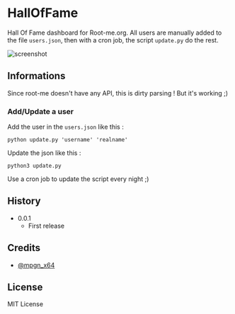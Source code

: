 # HallOfFame

Hall Of Fame dashboard  for Root-me.org. All users are manually added to the file `users.json`, then with a cron job, the script `update.py` do the rest.

![screenshot](https://i.gyazo.com/1823b9244ef0c4c98d5877f837880dda.png)

## Informations

Since root-me doesn't have any API, this is dirty parsing ! But it's working ;)

### Add/Update a user

Add the user in the `users.json` like this :
```
python update.py 'username' 'realname'
```

Update the json like this :
```
python3 update.py
```

Use a cron job to update the script every night ;)

## History

* 0.0.1
	* First release

## Credits

* [@mpgn_x64](https://twitter.com/mpgn_x64)

## License

MIT License
